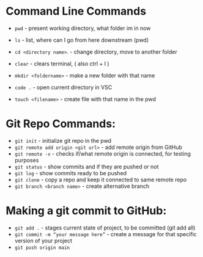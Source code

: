 # Command Line Commands

- `pwd` - present working directory, what folder im in now

- `ls` - list, where can I go from here downstream (pwd)
- `cd <directory name>`. - change directory, move to another folder
- `clear` - clears terminal, ( also ctrl + l )
- `mkdir <foldername>` - make a new folder with that name
- `code .` - open current directory in VSC
- `touch <filename>` - create file with that name in the pwd

# Git Repo Commands:

- `git init` - initialize git repo in the pwd
- `git remote add origin <git url>` - add remote origin from GitHub
- `git remote -v` - checks if/what remote origin is connected, for testing purposes
- `git status` - show commits and if they are pushed or not
- `git log` - show commits ready to be pushed
- `git clone` - copy a repo and keep it connected to same remote repo
-  `git branch <branch name>` - create alternative branch

# Making a git commit to GitHub:

- `git add .` - stages current state of project, to be committed (git add all)
- `git commit -m “your message here”` - create a message for that specific version of your project
- `git push origin main`